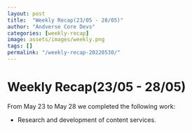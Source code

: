 ```yaml
---
layout: post
title:  "Weekly Recap(23/05 - 28/05)"
author: "Andverse Core Devs"
categories: [weekly-recap]
image: assets/images/weekly.png
tags: []
permalink: "/weekly-recap-20220530/"
---
```


# Weekly Recap(23/05 - 28/05)

From May 23 to May 28 we completed the following work:

- Research and development of content services.

